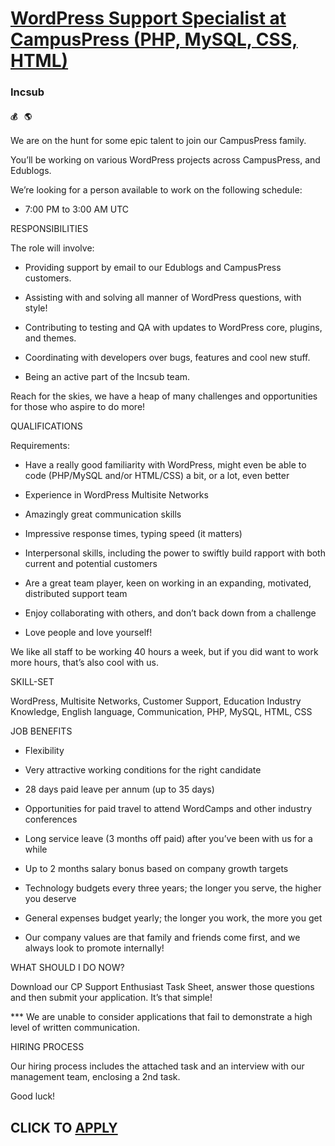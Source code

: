 # [WordPress Support Specialist at CampusPress (PHP, MySQL, CSS, HTML)](https://www.remotewlb.com/apply/wordpress-support-specialist-at-campuspress-php-mysql-css-html)  
### Incsub  
#### `💰 ` `🌎 `  

We are on the hunt for some epic talent to join our CampusPress family.

You’ll be working on various WordPress projects across CampusPress, and Edublogs.

We’re looking for a person available to work on the following schedule:

* 7:00 PM to 3:00 AM UTC

RESPONSIBILITIES

The role will involve:

* Providing support by email to our Edublogs and CampusPress customers.

* Assisting with and solving all manner of WordPress questions, with style!

* Contributing to testing and QA with updates to WordPress core, plugins, and themes.

* Coordinating with developers over bugs, features and cool new stuff.

* Being an active part of the Incsub team.

Reach for the skies, we have a heap of many challenges and opportunities for those who aspire to do more!

QUALIFICATIONS

Requirements:

* Have a really good familiarity with WordPress, might even be able to code (PHP/MySQL and/or HTML/CSS) a bit, or a lot, even better

* Experience in WordPress Multisite Networks

* Amazingly great communication skills

* Impressive response times, typing speed (it matters)

* Interpersonal skills, including the power to swiftly build rapport with both current and potential customers

* Are a great team player, keen on working in an expanding, motivated, distributed support team

* Enjoy collaborating with others, and don’t back down from a challenge

* Love people and love yourself!

We like all staff to be working 40 hours a week, but if you did want to work more hours, that’s also cool with us.

SKILL-SET

WordPress, Multisite Networks, Customer Support, Education Industry Knowledge, English language, Communication, PHP, MySQL, HTML, CSS

JOB BENEFITS

* Flexibility

* Very attractive working conditions for the right candidate

* 28 days paid leave per annum (up to 35 days)

* Opportunities for paid travel to attend WordCamps and other industry conferences

* Long service leave (3 months off paid) after you’ve been with us for a while

* Up to 2 months salary bonus based on company growth targets

* Technology budgets every three years; the longer you serve, the higher you deserve

* General expenses budget yearly; the longer you work, the more you get

* Our company values are that family and friends come first, and we always look to promote internally!

WHAT SHOULD I DO NOW?

Download our CP Support Enthusiast Task Sheet, answer those questions and then submit your application. It’s that simple!

*** We are unable to consider applications that fail to demonstrate a high level of written communication.

HIRING PROCESS

Our hiring process includes the attached task and an interview with our management team, enclosing a 2nd task.

Good luck!

  
## CLICK TO [APPLY](https://www.remotewlb.com/apply/wordpress-support-specialist-at-campuspress-php-mysql-css-html)

